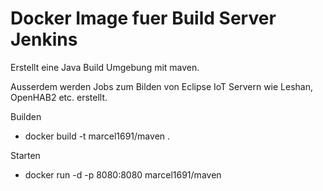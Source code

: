 Docker Image fuer Build Server Jenkins
======================================

Erstellt eine Java Build Umgebung mit maven.

Ausserdem werden Jobs zum Bilden von Eclipse IoT Servern wie Leshan, OpenHAB2 etc. erstellt.

Builden
* docker build -t marcel1691/maven .

Starten
* docker run -d -p 8080:8080 marcel1691/maven




 
